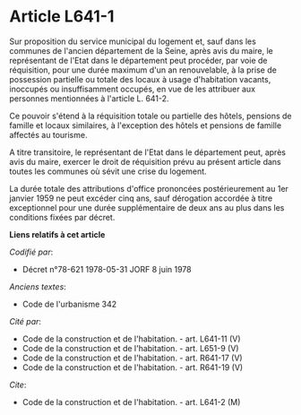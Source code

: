 # Article L641-1

Sur proposition du service municipal du logement et, sauf dans les communes de l'ancien département de la Seine, après avis
du maire, le représentant de l'Etat dans le département peut procéder, par voie de réquisition, pour une durée maximum d'un
an renouvelable, à la prise de possession partielle ou totale des locaux à usage d'habitation vacants, inoccupés ou
insuffisamment occupés, en vue de les attribuer aux personnes mentionnées à l'article L. 641-2.

Ce pouvoir s'étend à la réquisition totale ou partielle des hôtels, pensions de famille et locaux similaires, à l'exception
des hôtels et pensions de famille affectés au tourisme.

A titre transitoire, le représentant de l'Etat dans le département peut, après avis du maire, exercer le droit de réquisition
prévu au présent article dans toutes les communes où sévit une crise du logement.

La durée totale des attributions d'office prononcées postérieurement au 1er janvier 1959 ne peut excéder cinq ans, sauf
dérogation accordée à titre exceptionnel pour une durée supplémentaire de deux ans au plus dans les conditions fixées par
décret.

**Liens relatifs à cet article**

_Codifié par_:

  - Décret n°78-621 1978-05-31 JORF 8 juin 1978

_Anciens textes_:

  - Code de l'urbanisme 342

_Cité par_:

  - Code de la construction et de l'habitation. - art. L641-11 (V)
  - Code de la construction et de l'habitation. - art. L651-9 (V)
  - Code de la construction et de l'habitation. - art. R641-17 (V)
  - Code de la construction et de l'habitation. - art. R641-19 (V)

_Cite_:

  - Code de la construction et de l'habitation. - art. L641-2 (M)
